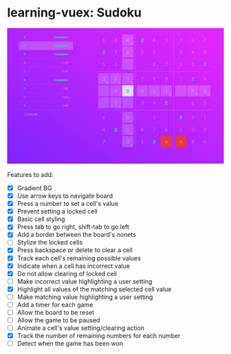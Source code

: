 # learning-vuex: Sudoku

![UI Screenshot](https://raw.githubusercontent.com/alexeden/learning-vuex/master/docs/Screen%20Shot%202017-10-10%20at%2010.27.22%20PM.png)

Features to add:

- [x] Gradient BG
- [x] Use arrow keys to navigate board
- [x] Press a number to set a cell's value
- [x] Prevent setting a locked cell
- [x] Basic cell styling
- [x] Press tab to go right, shift-tab to go left
- [x] Add a border between the board's nonets
- [ ] Stylize the locked cells
- [x] Press backspace or delete to clear a cell
- [x] Track each cell's remaining possible values
- [x] Indicate when a cell has incorrect value
- [x] Do not allow clearing of locked cell
- [ ] Make incorrect value highlighting a user setting
- [x] Highlight all values of the matching selected cell value
- [ ] Make matching value highlighting a user setting
- [ ] Add a timer for each game
- [ ] Allow the board to be reset
- [ ] Allow the game to be paused
- [ ] Animate a cell's value setting/clearing action
- [x] Track the number of remaining numbers for each number
- [ ] Detect when the game has been won
